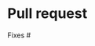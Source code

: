 # Pull request
<!-- Make sure that there is a relevant issue this pull request relates to! -->

Fixes #
